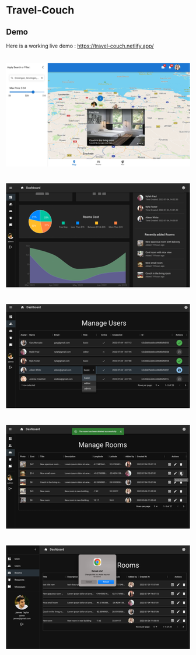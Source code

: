 # Travel-Couch

## Demo

Here is a working live demo : https://travel-couch.netlify.app/

# ![Travel Couch App](https://github.com/mohammedagl6/Travel-Couch/blob/master/shot.jpg)

# ![Travel Couch App Dashboard](https://github.com/mohammedagl6/Travel-Couch/blob/master/dashboard.png)

# ![Travel Couch App Dashboard Manage Users](https://github.com/mohammedagl6/Travel-Couch/blob/master/dashboard-users.jpg)

# ![Travel Couch App Dashboard Manage Rooms](https://github.com/mohammedagl6/Travel-Couch/blob/master/dashboard-rooms.jpg)

# ![Travel Couch App Dashboard Losing Editing info warning](https://github.com/mohammedagl6/Travel-Couch/blob/master/dashboard-warning.png)
